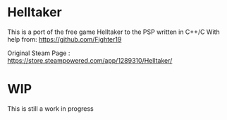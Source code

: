 # Helltaker

This is a port of the free game Helltaker to the PSP written in C++/C
With help from: https://github.com/Fighter19

Original Steam Page : https://store.steampowered.com/app/1289310/Helltaker/

# WIP

This is still a work in progress

